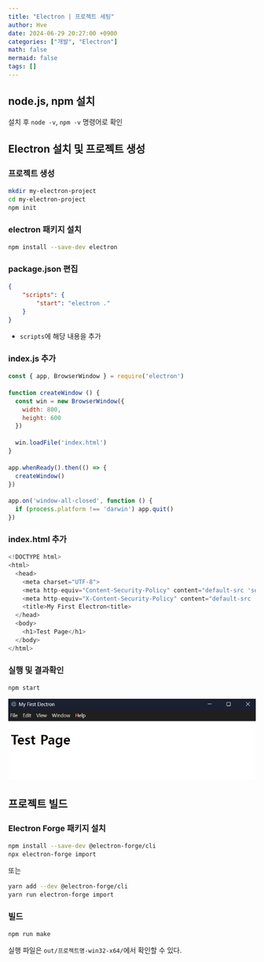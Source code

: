 ```yaml
---
title: "Electron | 프로젝트 세팅"
author: Hve
date: 2024-06-29 20:27:00 +0900
categories: ["개발", "Electron"]
math: false
mermaid: false
tags: []
---
```


## node.js, npm 설치

설치 후 `node -v`, `npm -v` 명령어로 확인

## Electron 설치 및 프로젝트 생성

### 프로젝트 생성

```bash
mkdir my-electron-project
cd my-electron-project
npm init
```

### electron 패키지 설치

```bash
npm install --save-dev electron
```

### package.json 편집

```json
{
    "scripts": { 
        "start": "electron ." 
    }
}
```

- `scripts`에 해당 내용을 추가

### index.js 추가

```js
const { app, BrowserWindow } = require('electron')

function createWindow () {
  const win = new BrowserWindow({
    width: 800,
    height: 600
  })

  win.loadFile('index.html')
}

app.whenReady().then(() => {
  createWindow()
})

app.on('window-all-closed', function () {
  if (process.platform !== 'darwin') app.quit()
})
```

### index.html 추가

```js
<!DOCTYPE html>
<html>
  <head>
    <meta charset="UTF-8">
    <meta http-equiv="Content-Security-Policy" content="default-src 'self'; script-src 'self'">
    <meta http-equiv="X-Content-Security-Policy" content="default-src 'self'; script-src 'self'">
    <title>My First Electron<title>
  </head>
  <body>
    <h1>Test Page</h1>
  </body>
</html>
```

### 실행 및 결과확인

```bash
npm start
```

![alt](/assets/img/electron/01.png)

## 프로젝트 빌드

### Electron Forge 패키지 설치

```bash
npm install --save-dev @electron-forge/cli
npx electron-forge import
```
또는
```bash
yarn add --dev @electron-forge/cli
yarn run electron-forge import
```

### 빌드

```bash
npm run make
```

실행 파일은 `out/프로젝트명-win32-x64/`에서 확인할 수 있다.
